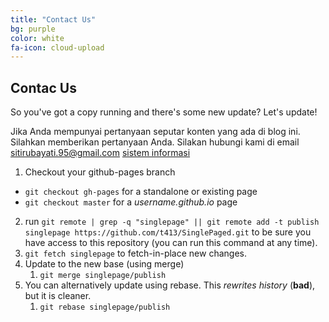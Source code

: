 ```yaml
---
title: "Contact Us"
bg: purple
color: white
fa-icon: cloud-upload
---
```


## Contac Us

So you've got a copy running and there's some new update? Let's update!

Jika Anda mempunyai pertanyaan seputar konten yang ada di blog ini. Silahkan memberikan pertanyaan Anda. Silakan hubungi kami di email
sitirubayati.95@gmail.com
[sistem informasi](https://sif.uin-suska.ac.id/)

1. Checkout your github-pages branch
  - `git checkout gh-pages` for a standalone or existing page
  - `git checkout master` for a *username.github.io* page
2. run `git remote | grep -q "singlepage" || git remote add -t publish singlepage https://github.com/t413/SinglePaged.git` to be sure you have access to this repository (you can run this command at any time).
2. `git fetch singlepage` to fetch-in-place new changes.
3. Update to the new base (using merge)
    1. `git merge singlepage/publish`
4. You can alternatively update using rebase. This *rewrites history* (**bad**), but it is cleaner.
    1. `git rebase singlepage/publish`
